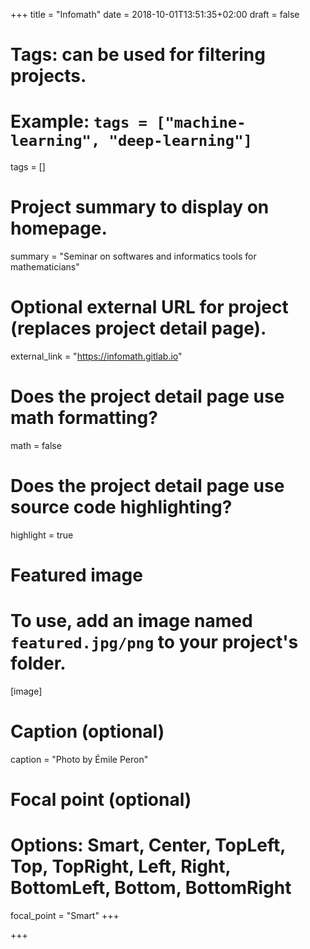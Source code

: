 +++
title = "Infomath"
date = 2018-10-01T13:51:35+02:00
draft = false

# Tags: can be used for filtering projects.
# Example: `tags = ["machine-learning", "deep-learning"]`
tags = []

# Project summary to display on homepage.
summary = "Seminar on softwares and informatics tools for mathematicians"

# Optional external URL for project (replaces project detail page).
external_link = "https://infomath.gitlab.io"

# Does the project detail page use math formatting?
math = false

# Does the project detail page use source code highlighting?
highlight = true

# Featured image
# To use, add an image named `featured.jpg/png` to your project's folder. 
[image]
  # Caption (optional)
  caption = "Photo by Émile Peron"

  # Focal point (optional)
  # Options: Smart, Center, TopLeft, Top, TopRight, Left, Right, BottomLeft, Bottom, BottomRight
  focal_point = "Smart"
+++

+++

